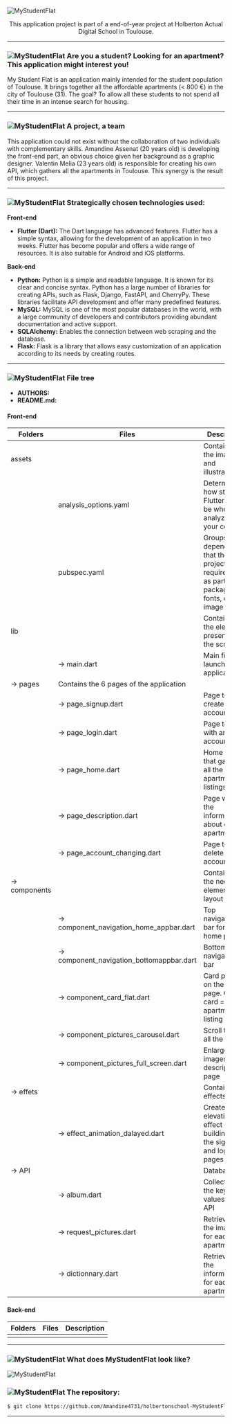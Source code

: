 ![MyStudentFlat](https://github.com/Amandine4731/holbertonschool-MyStudentFlat/blob/main/Front-End/my_student_flat_MVP/assets/elements/HeaderReadmeLogo.png?raw=true)


<div align="center">This application project is part of a end-of-year project at Holberton Actual Digital School in Toulouse.</div>

****

### ![MyStudentFlat](https://github.com/Amandine4731/holbertonschool-MyStudentFlat/blob/main/Front-End/my_student_flat_MVP/assets/elements/pictoFlat.png?raw=true) ****Are you a student? Looking for an apartment? This application might interest you!****

My Student Flat is an application mainly intended for the student population of Toulouse. It brings together all the affordable apartments (< 800 €) in the city of Toulouse (31). The goal? To allow all these students to not spend all their time in an intense search for housing.

*****

### ![MyStudentFlat](https://github.com/Amandine4731/holbertonschool-MyStudentFlat/blob/main/Front-End/my_student_flat_MVP/assets/elements/pictoFlat.png?raw=true) ****A project, a team****
This application could not exist without the collaboration of two individuals with complementary skills. Amandine Assenat (20 years old) is developing the front-end part, an obvious choice given her background as a graphic designer. Valentin Melia (23 years old) is responsible for creating his own API, which gathers all the apartments in Toulouse. This synergy is the result of this project.

*****

### ![MyStudentFlat](https://github.com/Amandine4731/holbertonschool-MyStudentFlat/blob/main/Front-End/my_student_flat_MVP/assets/elements/pictoFlat.png?raw=true) ****Strategically chosen technologies used:****

**Front-end**

- **Flutter (Dart):** The Dart language has advanced features. Flutter has a simple syntax, allowing for the development of an application in two weeks. Flutter has become popular and offers a wide range of resources. It is also suitable for Android and iOS platforms.

**Back-end**
  
- **Python:** Python is a simple and readable language. It is known for its clear and concise syntax. Python has a large number of libraries for creating APIs, such as Flask, Django, FastAPI, and CherryPy. These libraries facilitate API development and offer many predefined features.
- **MySQL:** MySQL is one of the most popular databases in the world, with a large community of developers and contributors providing abundant documentation and active support.
- **SQLAlchemy:** Enables the connection between web scraping and the database.
- **Flask:** Flask is a library that allows easy customization of an application according to its needs by creating routes.

*****

### ![MyStudentFlat](https://github.com/Amandine4731/holbertonschool-MyStudentFlat/blob/main/Front-End/my_student_flat_MVP/assets/elements/pictoFlat.png?raw=true) ****File tree****

- **AUTHORS:**
- **README.md:**

#### **Front-end**
    
| **Folders** | **Files** | Description |
|----------|-----------------------------------------------|----------------------|
| assets | | Contains all the images and illustrations |
| | analysis_options.yaml | Determines how strict Flutter should be when analyzing your code. |
| | pubspec.yaml | Groups all dependencies that the project requires, such as particular packages, fonts, or image files,... |
| lib | | Contains all the elements present on the screen |
| | -> main.dart | Main file that launches the application |  
| -> pages | Contains the 6 pages of the application |  |
| | -> page_signup.dart | Page to create an account |
| | -> page_login.dart | Page to log in with an account |
| | -> page_home.dart | Home page that gathers all the apartment listings |
| | -> page_description.dart | Page with all the information about each apartment |
| | -> page_account_changing.dart | Page to delete an account |
| -> components | | Contains all the necessary elements for layout |
| | -> component_navigation_home_appbar.dart | Top navigation bar for the home page |
| | -> component_navigation_bottomappbar.dart | Bottom navigation bar |
| | -> component_card_flat.dart | Card present on the home page. One card = one apartment listing |
| | -> component_pictures_carousel.dart | Scroll through all the images |
| | -> component_pictures_full_screen.dart | Enlarge the images in the description page |
| -> effets | | Contains effects |
| | -> effect_animation_dalayed.dart | Create an elevation effect on buildings on the signup and login pages |
| -> API | | Database |
| | -> album.dart | Collects all the keys and values of the API |
| | -> request_pictures.dart | Retrieve all the images for each apartment |
| | -> dictionnary.dart | Retrieve all the information for each apartment |

#### **Back-end**
    
| **Folders** | **Files** | Description |
|----------|-----------------------------------------------|----------------------|
|  |  |  |



*****

### ![MyStudentFlat](https://github.com/Amandine4731/holbertonschool-MyStudentFlat/blob/main/Front-End/my_student_flat_MVP/assets/elements/pictoFlat.png?raw=true) ****What does MyStudentFlat look like?****
![MyStudentFlat](https://github.com/Amandine4731/holbertonschool-MyStudentFlat/blob/main/Front-End/my_student_flat_MVP/assets/elements/mockupApplicationTelephone.png?raw=true)


### ![MyStudentFlat](https://github.com/Amandine4731/holbertonschool-MyStudentFlat/blob/main/Front-End/my_student_flat_MVP/assets/elements/pictoFlat.png?raw=true) ****The repository:****
```bash
$ git clone https://github.com/Amandine4731/holbertonschool-MyStudentFlat.git
```

*****
